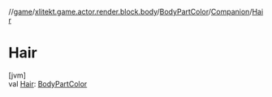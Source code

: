 //[game](../../../../index.md)/[xlitekt.game.actor.render.block.body](../../index.md)/[BodyPartColor](../index.md)/[Companion](index.md)/[Hair](-hair.md)

# Hair

[jvm]\
val [Hair](-hair.md): [BodyPartColor](../index.md)
